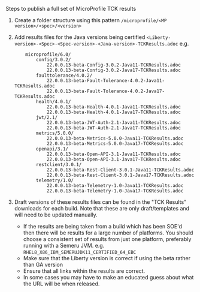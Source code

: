 Steps to publish a full set of MicroProfile TCK results

1. Create a folder structure using this pattern `/microprofile/<MP version>/<spec>/<version>`
2. Add results files for the Java versions being certified `<Liberty-version>-<Spec>-<Spec-version>-<Java-version>-TCKResults.adoc`
    e.g.
    ```
        microprofile/6.0/
            config/3.0.2/
                22.0.0.13-beta-Config-3.0.2-Java11-TCKResults.adoc
                22.0.0.13-beta-Config-3.0.2-Java17-TCKResults.adoc
            faulttolerance/4.0.2/
                22.0.0.13-beta-Fault-Tolerance-4.0.2-Java11-TCKResults.adoc
                22.0.0.13-beta-Fault-Tolerance-4.0.2-Java17-TCKResults.adoc
            health/4.0.1/
                22.0.0.13-beta-Health-4.0.1-Java11-TCKResults.adoc
                22.0.0.13-beta-Health-4.0.1-Java17-TCKResults.adoc
            jwt/2.1/
                22.0.0.13-beta-JWT-Auth-2.1-Java11-TCKResults.adoc
                22.0.0.13-beta-JWT-Auth-2.1-Java17-TCKResults.adoc
            metrics/5.0.0/
                22.0.0.13-beta-Metrics-5.0.0-Java11-TCKResults.adoc
                22.0.0.13-beta-Metrics-5.0.0-Java17-TCKResults.adoc
            openapi/3.1/
                22.0.0.13-beta-Open-API-3.1-Java11-TCKResults.adoc
                22.0.0.13-beta-Open-API-3.1-Java17-TCKResults.adoc
            restclient/3.0.1/
                22.0.0.13-beta-Rest-Client-3.0.1-Java11-TCKResults.adoc
                22.0.0.13-beta-Rest-Client-3.0.1-Java17-TCKResults.adoc
            telemetry/1.0/
                22.0.0.13-beta-Telemetry-1.0-Java11-TCKResults.adoc
                22.0.0.13-beta-Telemetry-1.0-Java17-TCKResults.adoc
    ```

3. Draft versions of these results files can be found in the "TCK Results" downloads for each build. Note that these are only draft/templates and will need to be updated manually.
    - If the results are being taken from a build which has been SOE'd then there will be results for a large number of platforms. You should choose a consistent set of results from just one platform, preferably running with a Semeru JVM. e.g. `RHEL8_X86_IBM_SEMERUJDK11_CERTIFIED_64_EBC`
    - Make sure that the Liberty version is correct if using the beta rather than GA version
    - Ensure that all links within the results are correct.
    - In some cases you may have to make an educated guess about what the URL will be when released.